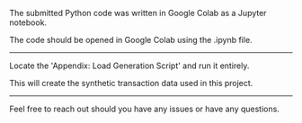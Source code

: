 The submitted Python code was written in Google Colab as a Jupyter notebook.  

The code should be opened in Google Colab using the .ipynb file.

---
Locate the 'Appendix: Load Generation Script' and run it entirely.

This will create the synthetic transaction data used in this project.

---
Feel free to reach out should you have any issues or have any questions.
